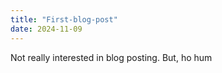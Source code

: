 ```yaml
---
title: "First-blog-post"
date: 2024-11-09
---
```

Not really interested in blog posting.
But, ho hum
